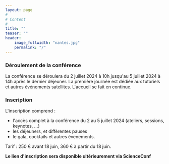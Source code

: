 ```yaml
---
layout: page
#
# Content
#
title: ""
teaser: ""
header:
    image_fullwidth: "nantes.jpg"
    permalink: "/"
---
```



### **Déroulement de la conférence**
La conférence se déroulera du 2 juillet 2024 à 10h jusqu'au 5 juillet 2024 à 14h après le dernier déjeuner. La première journée est dédiée aux tutoriels et autres événements satellites. L'accueil se fait en continue.


### **Inscription**

L'inscription comprend :
  * l'accès complet à la conférence du 2 au 5 juillet 2024 (ateliers, sessions, keynotes, ...)
  * les déjeuners, et différentes pauses
  * le gala, cocktails et autres évenements.
  
Tarif : 250 € avant 18 juin, 360 € à partir du 18 juin.

**Le lien d'inscription sera disponible ultérieurement via ScienceConf**